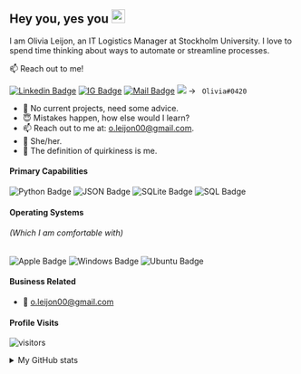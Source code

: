 ## Hey you, yes you <img src="https://user-images.githubusercontent.com/1303154/88677602-1635ba80-d120-11ea-84d8-d263ba5fc3c0.gif" style="max-width:100%;" width="24px">

I am Olivia Leijon, an IT Logistics Manager at Stockholm University. I love to spend time thinking about ways to automate or streamline processes.

:mailbox: Reach out to me!

<!-- Fix badges -->
[![Linkedin Badge](https://img.shields.io/badge/-Olivia-0e76a8?style=flat&labelColor=0e76a8&logo=linkedin&logoColor=white)](https://www.linkedin.com/in/olivialeijon)
[![IG Badge](https://img.shields.io/badge/-@olivvyidk-e84364?style=flat&labelColor=e84364&logo=instagram&logoColor=white)](https://instagram.com/olivvyidk)
[![Mail Badge](https://img.shields.io/badge/-o.leijon00-c0392b?style=flat&labelColor=c0392b&logo=gmail&logoColor=white)](mailto:o.leijon00@gmail.com)
<img src="https://img.shields.io/badge/-Discord-8e9fda?style=flat&labelColor=7289DA&logo=discord&logoColor=white"/> -> ```
Olivia#0420```

  - :thinking: No current projects, need some advice.
  - :innocent: Mistakes happen, how else would I learn?
  - :mailbox: Reach out to me at: o.leijon00@gmail.com.
  - :rainbow: She/her.
  - :hankey: The definition of quirkiness is me.

#### Primary Capabilities
![Python Badge](https://img.shields.io/badge/-Python-3776AB?style=for-the-badge&labelColor=2a567c&logo=python&logoColor=white) 
![JSON Badge](https://img.shields.io/badge/-JSON-444444?style=for-the-badge&labelColor=2a2a2a&logo=json&logoColor=white)
![SQLite Badge](https://img.shields.io/badge/-SQLite-006392?style=for-the-badge&labelColor=003B57&logo=sqlite&logoColor=white)
![SQL Badge](https://img.shields.io/badge/-SQL-006392?style=for-the-badge&labelColor=black)

#### Operating Systems
###### (Which I am comfortable with) 
![Apple Badge](https://img.shields.io/badge/-macOS-999999?style=for-the-badge&labelColor=666666&logo=apple&logoColor=white)
![Windows Badge](https://img.shields.io/badge/-Windows-008fff?style=for-the-badge&labelColor=0078D6&logo=windows&logoColor=white)
![Ubuntu Badge](https://img.shields.io/badge/-Ubuntu-e87750?style=for-the-badge&labelColor=E95420&logo=ubuntu&logoColor=white)

#### Business Related
<!-- - :paperclip: [My Resume/CV]() -->
- :email: o.leijon00@gmail.com
  
#### Profile Visits
![visitors](https://visitor-badge.glitch.me/badge?page_id=olivialejon.olivialeijon)

<details>
<summary>
My GitHub stats
</summary>
<a href="https://github.com/anuraghazra/github-readme-stats">
  <img align="center" src="https://github-readme-stats.vercel.app/api/top-langs?username=olivialeijon&theme=omni"/>
</a>
<a href="https://github.com/anuraghazra/github-readme-stats">
  <img align="center" src="https://github-readme-stats.vercel.app/api?username=olivialeijon&count_private=true&theme=omni&hide=contribs,prs" />
</a>
</details>
